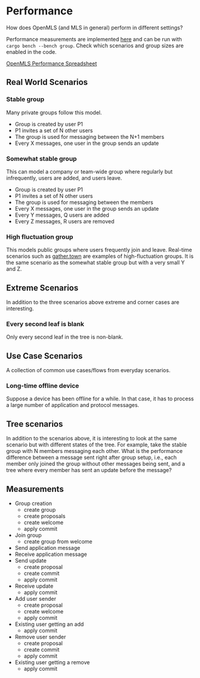 # Performance

How does OpenMLS (and MLS in general) perform in different settings?

Performance measurements are implemented [here](https://github.com/openmls/openmls/blob/franziskus/benchmarks/benches/group.rs) and can be run with `cargo bench --bench group`.
Check which scenarios and group sizes are enabled in the code.

[OpenMLS Performance Spreadsheet](https://docs.google.com/spreadsheets/d/1nZv8lpT28JctDVo4ARBLZCKcIdvo-h8cIyN3_dIedFU)

## Real World Scenarios

### Stable group

Many private groups follow this model.

- Group is created by user P1
- P1 invites a set of N other users
- The group is used for messaging between the N+1 members
- Every X messages, one user in the group sends an update

### Somewhat stable group

This can model a company or team-wide group where regularly but infrequently, users are added, and users leave.

- Group is created by user P1
- P1 invites a set of N other users
- The group is used for messaging between the members
- Every X messages, one user in the group sends an update
- Every Y messages, Q users are added
- Every Z messages, R users are removed

### High fluctuation group

This models public groups where users frequently join and leave.
Real-time scenarios such as [gather.town](https://gather.town) are examples of high-fluctuation groups.
It is the same scenario as the somewhat stable group but with a very small Y and Z.

## Extreme Scenarios

In addition to the three scenarios above extreme and corner cases are interesting.

### Every second leaf is blank

Only every second leaf in the tree is non-blank.

## Use Case Scenarios

A collection of common use cases/flows from everyday scenarios.

### Long-time offline device

Suppose a device has been offline for a while. In that case, it has to process a large number of application and protocol messages.

## Tree scenarios

In addition to the scenarios above, it is interesting to look at the same scenario but with different states of the tree.
For example, take the stable group with N members messaging each other.
What is the performance difference between a message sent right after group setup, i.e., each member only joined the group without other messages being sent, and a tree where every member has sent an update before the message?

## Measurements

- Group creation
  - create group
  - create proposals
  - create welcome
  - apply commit
- Join group
  - create group from welcome
- Send application message
- Receive application message
- Send update
  - create proposal
  - create commit
  - apply commit
- Receive update
  - apply commit
- Add user sender
  - create proposal
  - create welcome
  - apply commit
- Existing user getting an add
  - apply commit
- Remove user sender
  - create proposal
  - create commit
  - apply commit
- Existing user getting a remove
  - apply commit
